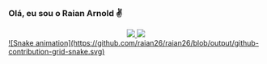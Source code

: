 ### Olá, eu sou o Raian Arnold ✌
<div align="center">
  <a href="https://github.com/raian26">
  <img height="180em" src="https://github-readme-stats.vercel.app/api?username=raian26&show_icons=true&theme=onedark&include_all_commits=true&count_private=true"/>
  <img height="180em" src="https://github-readme-stats.vercel.app/api/top-langs/?username=raian26&layout=compact&langs_count=7&theme=dracula"/>
  </div>
    ![Snake animation](https://github.com/raian26/raian26/blob/output/github-contribution-grid-snake.svg)
    
 
  
